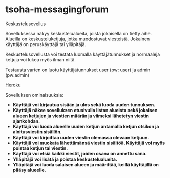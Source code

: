 # tsoha-messagingforum

Keskustelusovellus

Sovelluksessa näkyy keskustelualueita, joista jokaisella on tietty aihe. Alueilla on keskusteluketjuja, jotka muodostuvat viesteistä. Jokainen käyttäjä on peruskäyttäjä tai ylläpitäjä.

Keskustelusovellusta voi testata luomalla käyttäjätunnukset ja normaaleja ketjuja voi lukea myös ilman niitä.

Testausta varten on luotu käyttäjätunnukset user (pw: user) ja admin (pw:admin)

[Heroku](https://tsoha-messagingforum.herokuapp.com/)

Sovelluksen ominaisuuksia:

* __Käyttäjä voi kirjautua sisään ja ulos sekä luoda uuden tunnuksen.__
* __Käyttäjä näkee sovelluksen etusivulla listan alueista sekä jokaisen alueen ketjujen ja viestien määrän ja viimeksi lähetetyn viestin ajankohdan.__
* __Käyttäjä voi luoda alueelle uuden ketjun antamalla ketjun otsikon ja aloitusviestin sisällön.__
* __Käyttäjä voi kirjoittaa uuden viestin olemassa olevaan ketjuun.__
* __Käyttäjä voi muokata lähettämänsä viestin sisältöä. Käyttäjä voi myös poistaa ketjun tai viestin.__
* __Käyttäjä voi etsiä kaikki viestit, joiden osana on annettu sana.__
* __Ylläpitäjä voi lisätä ja poistaa keskustelualueita.__
* __Ylläpitäjä voi luoda salaisen alueen ja määrittää, keillä käyttäjillä on pääsy alueelle.__
